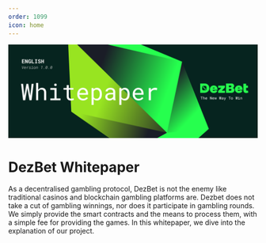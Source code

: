 ```yaml
---
order: 1099
icon: home
---
```

![](/static/headers/DezBet_WhitePaper_ENG_V1.png)

# DezBet Whitepaper

As a decentralised gambling protocol, DezBet is not the enemy like traditional casinos and blockchain gambling platforms are. Dezbet does not take a cut of gambling winnings, nor does it participate in gambling rounds. We simply provide the smart contracts and the means to process them, with a simple fee for providing the games. In this whitepaper, we dive into the explanation of our project.
